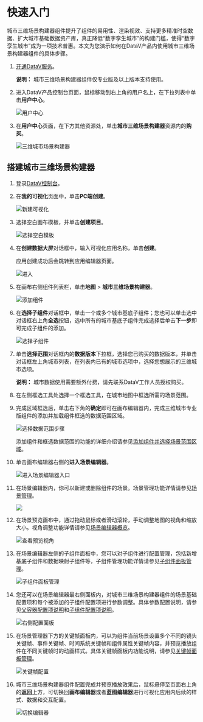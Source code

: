 # 快速入门

城市三维场景构建器组件提升了组件的易用性、渲染视效、支持更多精准时空数据、扩大城市基础数据资产库，真正降低“数字孪生城市”的构建门槛，使得“数字孪生城市”成为一项技术普惠。本文为您演示如何在DataV产品内使用城市三维场景构建器组件的具体步骤。

1.  [开通DataV服务](/cn.zh-CN/快速入门/开通DataV服务.md)。

    **说明：** 城市三维场景构建器组件仅专业版及以上版本支持使用。

2.  进入DataV产品控制台页面，鼠标移动到右上角的用户名上，在下拉列表中单击**用户中心**。

    ![用户中心](https://static-aliyun-doc.oss-accelerate.aliyuncs.com/assets/img/zh-CN/8434897851/p71387.png)

3.  在**用户中心**页面，在下方其他资源处，单击**城市三维场景构建器**资源内的**购买**。

    ![三维城市场景构建器](https://static-aliyun-doc.oss-accelerate.aliyuncs.com/assets/img/zh-CN/2926786061/p184815.png)


## 搭建城市三维场景构建器

1.  登录[DataV控制台](https://datav.aliyun.com/)。

2.  在**我的可视化**页面中，单击**PC端创建**。

    ![新建可视化](https://static-aliyun-doc.oss-accelerate.aliyuncs.com/assets/img/zh-CN/0056728061/p10314.png)

3.  选择空白画布模板，并单击**创建项目**。

    ![选择空白模板](https://static-aliyun-doc.oss-accelerate.aliyuncs.com/assets/img/zh-CN/8847297061/p199091.png)

4.  在**创建数据大屏**对话框中，输入可视化应用名称，单击**创建**。

    应用创建成功后会跳转到应用编辑器页面。

    ![进入](https://static-aliyun-doc.oss-accelerate.aliyuncs.com/assets/img/zh-CN/8847297061/p10346.png)

5.  在画布右侧组件列表栏，单击**地图** \> **城市三维场景构建器**。

    ![添加组件](https://static-aliyun-doc.oss-accelerate.aliyuncs.com/assets/img/zh-CN/5536276061/p181865.png)

6.  在**选择子组件**对话框中，单击一个或多个城市基底子组件；您也可以单击选中对话框右上角**全选**按钮，选中所有的城市基底子组件完成选择后单击**下一步**即可完成子组件的添加。

    ![选择子组件](https://static-aliyun-doc.oss-accelerate.aliyuncs.com/assets/img/zh-CN/5536276061/p180192.png)

7.  单击**选择范围**对话框内的**数据版本**下拉框，选择您已购买的数据版本，并单击对话框左上角城市列表，在列表内已有的城市选项中，选择您想展示的三维城市选项。

    **说明：** 城市数据使用需要额外付费，请先联系DataV工作人员授权购买。

8.  在左侧框选工具处选择一个框选工具，在城市地图中框选所需的场景范围。

9.  完成区域框选后，单击右下角的**确定**即可在画布编辑器内，完成三维城市专业版组件的添加并加载组件框选的数据范围区域。

    ![选择数据范围步骤](https://static-aliyun-doc.oss-accelerate.aliyuncs.com/assets/img/zh-CN/5536276061/p181898.png)

    添加组件和框选数据范围的功能的详细介绍请参见[添加组件并选择场景范围区域](/cn.zh-CN/城市三维场景构建器/场景基础配置项.md)。

10. 单击画布编辑器右侧的**进入场景编辑器**。

    ![进入场景编辑器入口](https://static-aliyun-doc.oss-accelerate.aliyuncs.com/assets/img/zh-CN/5536276061/p181900.png)

11. 在场景编辑器内，你可以新建或删除组件的场景。场景管理功能详情请参见[场景管理](/cn.zh-CN/城市三维场景构建器/工具栏管理/场景管理.md)。

    ![](https://static-aliyun-doc.oss-accelerate.aliyuncs.com/assets/img/zh-CN/5536276061/p181901.png)

12. 在场景预览画布中，通过拖动鼠标或者滑动滚轮，手动调整地图的视角和缩放大小。视角调整功能详情请参见[场景编辑器概览](/cn.zh-CN/城市三维场景构建器/场景编辑器概览.md)。

    ![查看预览视角](https://static-aliyun-doc.oss-accelerate.aliyuncs.com/assets/img/zh-CN/6536276061/p181902.png)

13. 在场景编辑器左侧的子组件面板中，您可以对子组件进行配置管理，包括新增基底子组件和数据映射子组件等，子组件管理功能详情请参见[子组件面板管理](/cn.zh-CN/城市三维场景构建器/子组件面板管理.md)。

    ![子组件面板管理](https://static-aliyun-doc.oss-accelerate.aliyuncs.com/assets/img/zh-CN/6536276061/p181903.png)

14. 您还可以在场景编辑器最右侧面板内，对城市三维场景构建器组件的场景基础配置项和每个被添加的子组件配置项进行参数调整。具体参数配置说明，请参见[父容器配置项说明](/cn.zh-CN/城市三维场景构建器/父容器配置项说明.md)和[子组件配置项说明](/cn.zh-CN/城市三维场景构建器/子组件说明/子组件配置项说明.md)。

    ![右侧配置面板](https://static-aliyun-doc.oss-accelerate.aliyuncs.com/assets/img/zh-CN/6536276061/p181905.png)

15. 在场景管理器下方的关键帧面板内，可以为组件当前场景设置多个不同的镜头关键帧、事件关键帧、时间系统关键帧和组件属性关键帧内容，并预览播放组件在不同关键帧时的动画样式。具体关键帧面板内功能说明，请参见[关键帧面板管理](/cn.zh-CN/城市三维场景构建器/关键帧面板管理.md)。

    ![关键帧配置](https://static-aliyun-doc.oss-accelerate.aliyuncs.com/assets/img/zh-CN/6536276061/p181906.png)

16. 城市三维场景构建器组件配置完成并预览播放效果后，鼠标悬停至页面右上角的**返回**上方，可切换回**画布编辑器**或者**蓝图编辑器**进行可视化应用内后续的样式、数据和交互配置。

    ![切换编辑器](https://static-aliyun-doc.oss-accelerate.aliyuncs.com/assets/img/zh-CN/6536276061/p185769.png)


